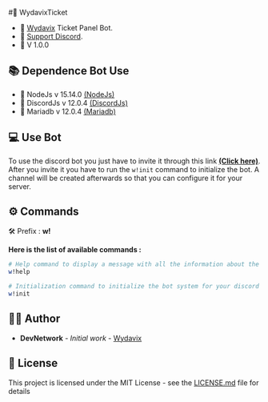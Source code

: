 #📍 WydavixTicket

- 🔧 [Wydavix](https://www.wydavix.fr) Ticket Panel Bot.
- 🎉 [Support Discord](https://discord.wydavix.fr).
- 🔖 V 1.0.0

## 📚 Dependence Bot Use

- 💎 NodeJs v 15.14.0 [(NodeJs)](https://nodejs.org/en/)
- 💎 DiscordJs v 12.0.4 [(DiscordJs)](https://www.npmjs.com/package/discord.js)
- 💎 Mariadb v 12.0.4 [(Mariadb)](https://www.npmjs.com/package/mariadb)

## 💻 Use Bot

To use the discord bot you just have to invite it through this link [**(Click here)**](https://discord.com/oauth2/authorize?client_id=833371524744347689&scope=bot&permissions=8). After you invite it you have to run the `w!init` command to initialize the bot. A channel will be created afterwards so that you can configure it for your server.

## ⚙️ Commands

🛠️ Prefix : **w!**

__Here is the list of available commands :__

```bash
# Help command to display a message with all the information about the bot.
w!help

# Initialization command to initialize the bot system for your discord server to create a configuration channel.
w!init
```

## 🙎‍♂️ Author

- **DevNetwork** - _Initial work_ - [Wydavix](https://github.com/Wydavix)

## 📜 License

This project is licensed under the MIT License - see the [LICENSE.md](LICENSE.md) file for details
